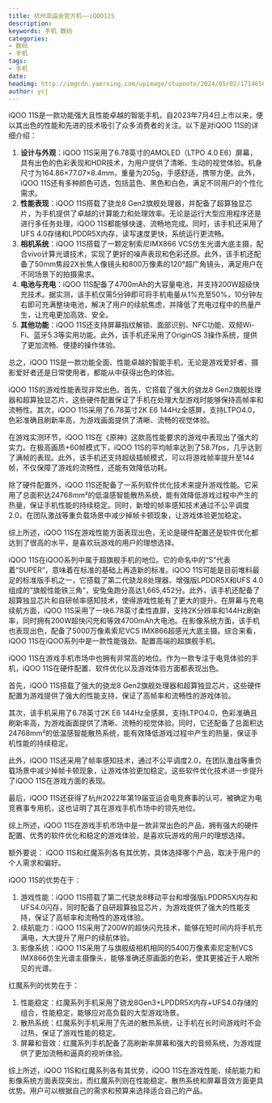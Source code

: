 ```yaml
---
title: 杭州亚运会官方机——iQOO11S
description: 
keywords: 手机 数码
categories: 
- 数码
- 手机
tags:
- 手机
date: 
headimg: http://imgcdn.yaerxing.com/upimage/stupnote/2024/05/02/1714658675_18475581_2016.jpg
author: ycj
---
```

iQOO 11S是一款功能强大且性能卓越的智能手机，自2023年7月4日上市以来，便以其出色的性能和先进的技术吸引了众多消费者的关注。以下是对iQOO 11S的详细介绍：

1. **设计与外观**：iQOO 11S采用了6.78英寸的AMOLED（LTPO 4.0 E6）屏幕，具有出色的色彩表现和HDR技术，为用户提供了清晰、生动的视觉体验。机身尺寸为164.86×77.07×8.4mm，重量为205g，手感舒适，携带方便。此外，iQOO 11S还有多种颜色可选，包括蓝色、黑色和白色，满足不同用户的个性化需求。
2. **性能表现**：iQOO 11S搭载了骁龙8 Gen2旗舰处理器，并配备了超算独显芯片，为手机提供了卓越的计算能力和处理效率。无论是运行大型应用程序还是进行多任务处理，iQOO 11S都能够快速、流畅地完成。同时，该手机还采用了UFS 4.0存储和LPDDR5X内存，读写速度更快，系统运行更流畅。
3. **相机系统**：iQOO 11S搭载了一颗定制索尼IMX866 VCS仿生光谱大底主摄，配合vivo计算光谱技术，实现了更好的噪声表现和色彩还原。此外，该手机还配备了50mm焦段2X长焦人像镜头和800万像素的120°超广角镜头，满足用户在不同场景下的拍摄需求。
4. **电池与充电**：iQOO 11S配备了4700mAh的大容量电池，并支持200W超级快充技术。据实测，该手机仅需5分钟即可将手机电量从1%充至50%，10分钟左右即可充满整块电池，解决了用户的续航焦虑，并降低了充电过程中的热量产生，让充电更加高效、安全。
5. **其他功能**：iQOO 11S还支持屏幕指纹解锁、面部识别、NFC功能、双频Wi-Fi、蓝牙5.3等实用功能。此外，该手机还采用了OriginOS 3操作系统，提供了更加流畅、便捷的操作体验。

总之，iQOO 11S是一款功能全面、性能卓越的智能手机，无论是游戏爱好者、摄影爱好者还是日常使用者，都能从中获得出色的体验。

iQOO 11S的游戏性能表现非常出色。首先，它搭载了强大的骁龙8 Gen2旗舰处理器和超算独显芯片，这些硬件配置保证了手机在处理大型游戏时能够保持高帧率和流畅性。其次，iQOO 11S采用了6.78英寸2K E6 144Hz全感屏，支持LTPO4.0，色彩准确且刷新率高，为游戏画面提供了清晰、流畅的视觉体验。

在游戏实测环节，iQOO 11S在《原神》这款高性能要求的游戏中表现出了强大的实力。在极高画质+60帧模式下，iQOO 11S的平均帧率达到了58.7fps，几乎达到了满帧的表现。此外，该手机还支持超级插帧模式，可以将游戏帧率提升至144帧，不仅保障了游戏的流畅性，还能有效降低功耗。

除了硬件配置外，iQOO 11S还配备了一系列软件优化技术来提升游戏性能。它采用了总面积达24768mm²的低温感智能散热系统，能有效降低游戏过程中产生的热量，保证手机性能的持续稳定。同时，新增的帧率感知技术通过不公平调度2.0，在团队激战等重负载场景中减少掉帧卡顿现象，让游戏体验更加稳定。

综上所述，iQOO 11S在游戏性能方面表现出色，无论是硬件配置还是软件优化都达到了很高的水平，是喜欢玩游戏的用户的理想选择。

iQOO 11S在iQOO系列中属于超旗舰手机的地位。它的命名中的“S”代表着“SUPER”，意味着在标准的基础上再造新的标准。iQOO 11S可能是目前堆料最足的标准版手机之一，它搭载了第二代骁龙8处理器、增强版LPDDR5X和UFS 4.0组成的“旗舰性能铁三角”，安兔兔跑分高达1,665,452分。此外，该手机还配备了超算独显芯片和自研帧率感知技术，使得游戏性能有了更大的提升。在屏幕与充电续航方面，iQOO 11S采用了一块6.78英寸柔性直屏，支持2K分辨率和144Hz刷新率，同时拥有200W超快闪充和等效4700mAh大电池。在影像系统方面，该手机也表现出色，配备了5000万像素索尼VCS IMX866超感光大底主摄。综合来看，iQOO 11S在iQOO系列中是一款性能强劲、配置高端的超旗舰手机。

iQOO 11S在游戏手机市场中也拥有非常高的地位。作为一款专注于电竞体验的手机，iQOO 11S在硬件配置、软件优化以及游戏体验方面都表现出色。

首先，iQOO 11S搭载了强大的骁龙8 Gen2旗舰处理器和超算独显芯片，这些硬件配置为游戏提供了强大的性能支持，保证了高帧率和流畅性的游戏体验。

其次，该手机采用了6.78英寸2K E6 144Hz全感屏，支持LTPO4.0，色彩准确且刷新率高，为游戏画面提供了清晰、流畅的视觉体验。同时，它还配备了总面积达24768mm²的低温感智能散热系统，能有效降低游戏过程中产生的热量，保证手机性能的持续稳定。

此外，iQOO 11S还采用了帧率感知技术，通过不公平调度2.0，在团队激战等重负载场景中减少掉帧卡顿现象，让游戏体验更加稳定。这些软件优化技术进一步提升了iQOO 11S在游戏方面的表现。

最后，iQOO 11S还获得了杭州2022年第19届亚运会电竞赛事的认可，被确定为电竞赛事专用机，这也证明了其在游戏手机市场中的领先地位。

综上所述，iQOO 11S在游戏手机市场中是一款非常出色的产品，拥有强大的硬件配置、优秀的软件优化和稳定的游戏体验，是喜欢玩游戏的用户的理想选择。








额外要说：
iQOO 11S和红魔系列各有其优势，具体选择哪个产品，取决于用户的个人需求和偏好。

iQOO 11S的优势在于：

1. 游戏性能：iQOO 11S搭载了第二代骁龙8移动平台和增强版LPDDR5X内存和UFS4.0闪存，同时配备了自研超算独显芯片，为游戏提供了强大的性能支持，保证了高帧率和流畅性的游戏体验。
2. 续航能力：iQOO 11S采用了200W的超快闪充技术，能够在短时间内将手机充满电，大大提升了用户的续航体验。
3. 影像系统：iQOO 11S采用了与旗舰级相机相同的5400万像素索尼定制VCS IMX866仿生光谱主摄像头，能够准确还原画面的色彩，使其更接近于人眼所见的光谱。

红魔系列的优势在于：

1. 性能稳定：红魔系列手机采用了骁龙8Gen3+LPDDR5X内存+UFS4.0存储的组合，性能稳定，能够应对高负载的大型游戏场景。
2. 散热系统：红魔系列手机采用了先进的散热系统，让手机在长时间游戏时不会过热，保证了游戏性能的稳定。
3. 屏幕和音效：红魔系列手机配备了高刷新率屏幕和强大的音频系统，为游戏提供了更加流畅和逼真的视听体验。

综上所述，iQOO 11S和红魔系列各有其优势，iQOO 11S在游戏性能、续航能力和影像系统方面表现突出，而红魔系列则在性能稳定、散热系统和屏幕音效方面更具优势。用户可以根据自己的需求和预算来选择适合自己的产品。
